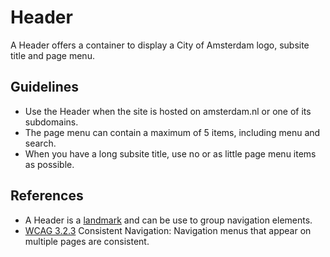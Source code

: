 # Header

A Header offers a container to display a City of Amsterdam logo, subsite title and page menu.

## Guidelines

- Use the Header when the site is hosted on amsterdam.nl or one of its subdomains.
- The page menu can contain a maximum of 5 items, including menu and search.
- When you have a long subsite title, use no or as little page menu items as possible.

## References

- A Header is a [landmark](https://www.w3.org/TR/wai-aria-practices-1.1/#aria_landmark_roles) and can be use to group navigation elements.
- [WCAG 3.2.3](https://wcag.com/designers/3-2-3-consistent-navigation/) Consistent Navigation: Navigation menus that appear on multiple pages are consistent.
